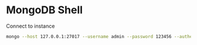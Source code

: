 # MongoDB Shell

Connect to instance

```bash
mongo --host 127.0.0.1:27017 --username admin --password 123456 --authenticationDatabase "admin"
```
